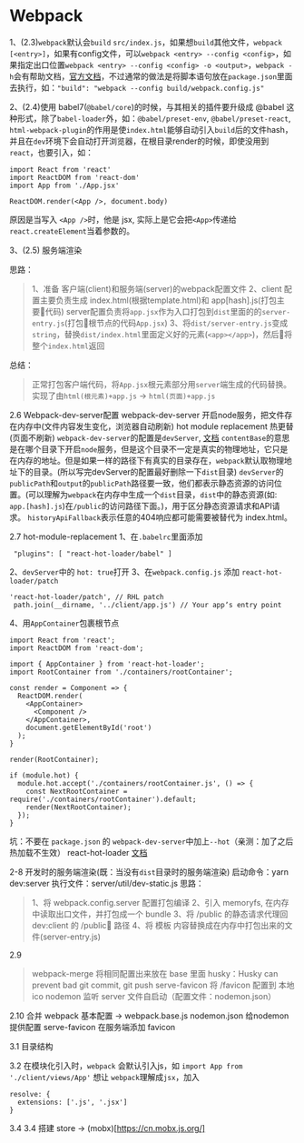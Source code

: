 # Webpack
1、(2.3)`webpack`默认会`build` `src/index.js`，如果想`build`其他文件，`webpack [<entry>]`，如果有config文件，可以`webpack <entry> --config <config>`，如果指定出口位置`webpack <entry> --config <config> -o <output>`，`webpack -h`会有帮助文档，[官方文档](:https://webpack.js.org/api/cli/)，不过通常的做法是将脚本语句放在`package.json`里面去执行，如：`"build": "webpack --config build/webpack.config.js"`

2、(2.4)使用 babel7(`@babel/core`)的时候，与其相关的插件要升级成 @babel 这种形式，除了`babel-loader`外，如：`@babel/preset-env`, `@babel/preset-react`, `html-webpack-plugin`的作用是使`index.html`能够自动引入`build`后的文件hash，并且在`dev`环境下会自动打开浏览器，在根目录render的时候，即使没用到`react`，也要引入，如：
```
import React from 'react'
import ReactDOM from 'react-dom'
import App from './App.jsx'

ReactDOM.render(<App />, document.body)
```
原因是当写入 `<App />`时，他是 jsx, 实际上是它会把`<App>`传递给`react.createElement`当着参数的。


3、(2.5) 服务端渲染

思路：
> 1、准备 客户端(client)和服务端(server)的webpack配置文件
> 2、client 配置主要负责生成 index.html(根据template.html)和 app[hash].js(打包主要代码)
server配置负责将`app.jsx`作为入口打包到`dist`里面的的`server-entry.js`(打包根节点的代码`App.jsx`)
> 3、将`dist/server-entry.js`变成 `string`，替换`dist/index.html`里面定义好的元素(`<app></app>`)，然后将整个`index.html`返回

总结：
> 正常打包客户端代码，将`App.jsx`根元素部分用`server`端生成的代码替换。实现了由`html(根元素)+app.js` -> `html(页面)+app.js`

2.6 Webpack-dev-server配置
webpack-dev-server 开启node服务，把文件存在内存中(文件内容发生变化，浏览器自动刷新)
hot module replacement 热更替(页面不刷新)
`webpack-dev-server`的配置是`devServer`, [文档](https://webpack.docschina.org/configuration/dev-server/#devserver)
`contentBase`的意思是在哪个目录下开启`node`服务，但是这个目录不一定是真实的物理地址，它只是在内存的地址。但是如果一样的路径下有真实的目录存在，`webpack`默认取物理地址下的目录。(所以写完devServer的配置最好删除一下`dist`目录)
`devServer`的`publicPath`和`output`的`publicPath`路径要一致，他们都表示静态资源的访问位置。(可以理解为`webpack`在内存中生成一个`dist`目录，`dist`中的静态资源(如: `app.[hash].js`)在`/public`的访问路径下面。)，用于区分静态资源请求和API请求。
`historyApiFallback`表示任意的404响应都可能需要被替代为 index.html。

2.7 hot-module-replacement
1、在`.babelrc`里面添加
```
 "plugins": [ "react-hot-loader/babel" ]
 ```
 2、`devServer`中的 `hot: true`打开
 3、在`webpack.config.js` 添加 `react-hot-loader/patch`
 ```
 'react-hot-loader/patch', // RHL patch
  path.join(__dirname, '../client/app.js') // Your appʼs entry point
 ```
 4、用`AppContainer`包裹根节点
```
import React from 'react';
import ReactDOM from 'react-dom';

import { AppContainer } from 'react-hot-loader';
import RootContainer from './containers/rootContainer';

const render = Component => {
  ReactDOM.render(
    <AppContainer>
      <Component />
    </AppContainer>,
    document.getElementById('root')
  );
}

render(RootContainer);

if (module.hot) {
  module.hot.accept('./containers/rootContainer.js', () => {
    const NextRootContainer = require('./containers/rootContainer').default;
    render(NextRootContainer);
  });
}
```
坑：不要在 `package.json` 的 `webpack-dev-server`中加上`--hot`（亲测：加了之后热加载不生效）
react-hot-loader [文档](http://gaearon.github.io/react-hot-loader/getstarted/#step-2-of-3-using-hmr-to-replace-the-root-component)

2-8 开发时的服务端渲染(既：当没有`dist`目录时的服务端渲染)
启动命令：yarn dev:server
执行文件：server/util/dev-static.js
思路：
> 1、将 webpack.config.server 配置打包编译
> 2、引入 memoryfs, 在内存中读取出口文件，并打包成一个 bundle
> 3、将 /public 的静态请求代理回 dev:client 的 /public 路径
> 4、将 模板 内容替换成在内存中打包出来的文件(server-entry.js)

2.9
> webpack-merge 将相同配置出来放在 base 里面
> husky：Husky can prevent bad git commit, git push
> serve-favicon 将 /favicon 配置到 本地 ico
> nodemon 监听 server 文件自启动（配置文件：nodemon.json）

2.10
合并 webpack 基本配置 -> webpack.base.js
nodemon.json 给nodemon提供配置
serve-favicon 在服务端添加 favicon

3.1
目录结构

3.2
在模块化引入时，`webpack` 会默认引入js，如 `import App from './client/views/App'`
想让 `webpack`理解成`jsx`，加入
```
resolve: {
  extensions: ['.js', '.jsx']
}
```

3.4 3.4
搭建 store -> (mobx)[https://cn.mobx.js.org/]

